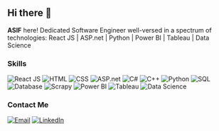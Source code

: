 ## Hi there 👋
**ASIF** here!
Dedicated Software Engineer well-versed in a spectrum of technologies:
React JS | ASP.net | Python | Power BI | Tableau | Data Science

<!--
**ASIF679/Asif679** is a ✨ _special_ ✨ repository because its `README.md` (this file) appears on your GitHub profile.

Here are some ideas to get you started:
- 💬 Ask me about ...
   Web development, Web scraping, Machine learning, Data Science 
- 📫 How to reach me: ...
   asifnawaz679@gmail.com
- 😄 Pronouns: ...
- ⚡ Fun fact: ...
-->

### Skills

![React JS](https://img.icons8.com/color/48/000000/react-native.png) 
![HTML](https://img.icons8.com/color/48/000000/html-5.png) 
![CSS](https://img.icons8.com/color/48/000000/css3.png) 
![ASP.net](https://img.icons8.com/color/48/000000/asp.png) 
![C#](https://img.icons8.com/color/48/000000/c-sharp-logo.png) 
![C++](https://img.icons8.com/color/48/000000/c-plus-plus-logo.png) 
![Python](https://img.icons8.com/color/48/000000/python.png) 
![SQL](https://img.icons8.com/color/48/000000/sql.png)
![Database](https://img.icons8.com/color/48/000000/database.png)
![Scrapy](https://img.icons8.com/ios-filled/50/000000/scrapy.png)
![Power BI](https://img.icons8.com/color/48/000000/power-bi.png) 
![Tableau](https://img.icons8.com/color/48/000000/tableau-software.png)
![Data Science](https://img.icons8.com/color/48/000000/artificial-intelligence.png)

### Contact Me

[![Email](https://img.icons8.com/color/48/000000/gmail.png)](mailto:asifnawaz679@gmail.com) 
[![LinkedIn](https://img.icons8.com/color/48/000000/linkedin.png)](https://www.linkedin.com/in/asif-nawaz-1093961b1/)
